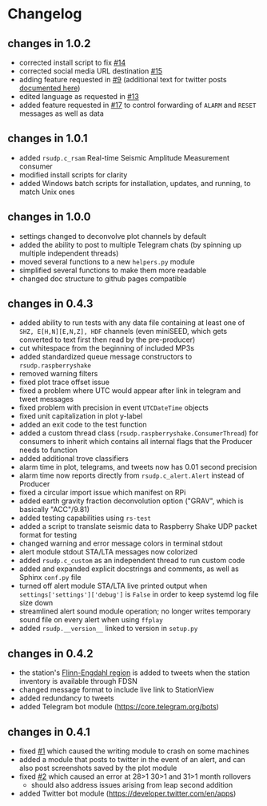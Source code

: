 # Changelog
## changes in 1.0.2
- corrected install script to fix [#14](https://github.com/raspishake/rsudp/issues/14)
- corrected social media URL destination [#15](https://github.com/raspishake/rsudp/issues/15)
- adding feature requested in [#9](https://github.com/raspishake/rsudp/issues/9) (additional text for twitter posts [documented here](https://raspishake.github.io/rsudp/settings.html#tweets-twitter-notification-module))
- edited language as requested in [#13](https://github.com/raspishake/rsudp/issues/13)
- added feature requested in [#17](https://github.com/raspishake/rsudp/issues/17) to control forwarding of `ALARM` and `RESET` messages as well as data

## changes in 1.0.1
- added `rsudp.c_rsam` Real-time Seismic Amplitude Measurement consumer
- modified install scripts for clarity
- added Windows batch scripts for installation, updates, and running, to match Unix ones

## changes in 1.0.0
- settings changed to deconvolve plot channels by default
- added the ability to post to multiple Telegram chats (by spinning up multiple independent threads)
- moved several functions to a new `helpers.py` module
- simplified several functions to make them more readable
- changed doc structure to github pages compatible

## changes in 0.4.3
- added ability to run tests with any data file containing at least one of `SHZ, E[H,N][E,N,Z], HDF` channels (even miniSEED, which gets converted to text first then read by the pre-producer)
- cut whitespace from the beginning of included MP3s
- added standardized queue message constructors to `rsudp.raspberryshake`
- removed warning filters
- fixed plot trace offset issue
- fixed a problem where UTC would appear after link in telegram and tweet messages
- fixed problem with precision in event `UTCDateTime` objects
- fixed unit capitalization in plot y-label
- added an exit code to the test function
- added a custom thread class (`rsudp.raspberryshake.ConsumerThread`) for consumers to inherit which contains all internal flags that the Producer needs to function
- added additional trove classifiers
- alarm time in plot, telegrams, and tweets now has 0.01 second precision
- alarm time now reports directly from `rsudp.c_alert.Alert` instead of Producer
- fixed a circular import issue which manifest on RPi
- added earth gravity fraction deconvolution option ("GRAV", which is basically "ACC"/9.81)
- added testing capabilities using `rs-test`
- added a script to translate seismic data to Raspberry Shake UDP packet format for testing
- changed warning and error message colors in terminal stdout
- alert module stdout STA/LTA messages now colorized
- added `rsudp.c_custom` as an independent thread to run custom code
- added and expanded explicit docstrings and comments, as well as Sphinx `conf.py` file
- turned off alert module STA/LTA live printed output when `settings['settings']['debug']` is `False` in order to keep systemd log file size down
- streamlined alert sound module operation; no longer writes temporary sound file on every alert when using `ffplay`
- added `rsudp.__version__` linked to version in `setup.py`

## changes in 0.4.2
- the station's [Flinn-Engdahl region](https://en.wikipedia.org/wiki/Flinn%E2%80%93Engdahl_regions) is added to tweets when the station inventory is available through FDSN
- changed message format to include live link to StationView
- added redundancy to tweets
- added Telegram bot module (https://core.telegram.org/bots)

## changes in 0.4.1
- fixed [#1](https://github.com/raspishake/rsudp/issues/1) which caused the writing module to crash on some machines
- added a module that posts to twitter in the event of an alert, and can also post screenshots saved by the plot module
- fixed [#2](https://github.com/raspishake/rsudp/issues/2) which caused an error at 28>1 30>1 and 31>1 month rollovers
    - should also address issues arising from leap second addition
- added Twitter bot module (https://developer.twitter.com/en/apps)

